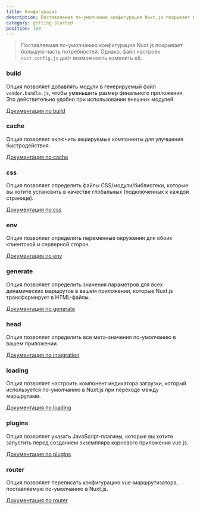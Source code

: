 ```yaml
---
title: Конфигурация
description: Поставляемая по-умолчанию конфигурация Nuxt.js покрывает большую часть потребностей. Однако, файл настроек nuxt.config.js даёт возможность изменить её.
category: getting-started
position: 103
---
```


> Поставляемая по-умолчанию конфигурация Nuxt.js покрывает большую часть потребностей. Однако, файл настроек `nuxt.config.js` даёт возможность изменить её.

### build

Опция позволяет добавлять модули в генерируемый файл `vendor.bundle.js`, чтобы уменьшить размер финального приложения. Это действительно удобно при использовании внешних модулей.

[Документация по build](/api/configuration-build)

### cache

Опция позволяет включить кешируемые компоненты для улучшения быстродействия.

[Документация по cache](/api/configuration-cache)

### css

Опция позволяет определить файлы CSS/модули/библиотеки, которые вы хотите установить в качестве глобальных (подключенных к каждой странице).

[Документация по css](/api/configuration-css)

### env

Опция позволяет определить переменные окружения для обоих клиентской и серверной сторон.

[Документация по env](/api/configuration-env)

### generate

Опция позволяет определить значения параметров для всех динамических маршрутов в вашем приложении, которые Nuxt.js трансформирует в HTML-файлы.

[Документация по generate](/api/configuration-generate)

### head

Опция позволяет определить все мета-значения по-умолчанию в вашем приложении.

[Документация по integration](/api/configuration-head)

### loading

Опция позволяет настроить компонент индикатора загрузки, который используется по-умолчанию в Nuxt.js при переходе между маршрутами.

[Документация по loading](/api/configuration-loading)

### plugins

Опция позволяет указать JavaScript-плагины, которые вы хотите запустить перед созданием экземпляра корневого приложения vue.js.

[Документация по plugins](/api/configuration-plugins)

### router

Опция позволяет переписать конфигурацию vue-маршрутизатора, поставляемую по-умолчанию в Nuxt.js.

[Документация по router](/api/configuration-router)
